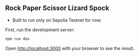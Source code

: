 ## Rock Paper Scissor Lizard Spock

-  Built to run only on Sepolia Testnet for now.

First, run the development server:

```bash
npm run dev
```

Open [http://localhost:3000](http://localhost:3000) with your browser to see the result.
